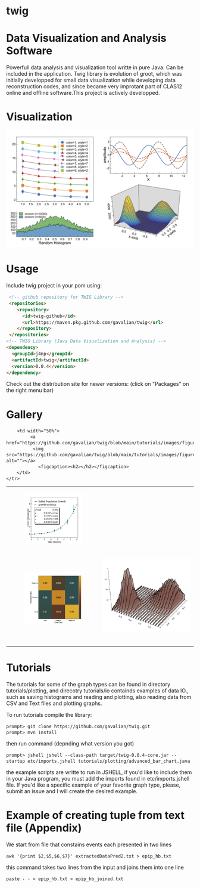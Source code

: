 # twig
# Data Visualization and Analysis Software

Powerfull data analysis and visualization tool writte in pure Java. Can be included in the application.
Twig library is evolution of groot, which was initially developped for small data visualization while developing data reconstruction codes,
and since became very improtant part of CLAS12 online and offline software.This project is actively developped.

# Visualization

<img src="https://github.com/gavalian/twig/blob/main/tutorials/images/twig-demo-0.0.4.png" width="900">


# Usage

Include twig project in your pom using:

```html
 <!-- github repository for TWIG Library -->
 <repositories>
    <repository>
      <id>twig-github</id>
      <url>https://maven.pkg.github.com/gavalian/twig</url>
    </repository>
 </repositories>
<!-- TWIG Library (Java Data Visualization and Analysis) -->
<dependency>
  <groupId>j4np</groupId>
  <artifactId>twig</artifactId>
  <version>0.0.4</version>
</dependency>
```

Check out the distribution site for newer versions: (click on "Packages" on the right menu bar)


# Gallery

<table class="center" width="100%">
    <tr>
        <td width="50%">
            <figure>
                <a href="https://github.com/gavalian/twig/blob/main/tutorials/images/figure_advanced_graph_fitting.png">
                 <img src="https://github.com/gavalian/twig/blob/main/tutorials/images/figure_advanced_graph_fitting.png" alt=""></a>
                <figcaption><h2></h2></figcaption>
            </figure>
        </td>
       
        <td width="50%">
             <a href="https://github.com/gavalian/twig/blob/main/tutorials/images/figure_advanced_bar_chart.png">
              <img src="https://github.com/gavalian/twig/blob/main/tutorials/images/figure_advanced_bar_chart.png" alt=""></a>
                <figcaption><h2></h2></figcaption>
        </td>
    </tr>
   
 <tr>       
   <td width="50%">
            <figure>
                <a href="https://github.com/gavalian/twig/blob/main/tutorials/images/figure_confusion_matrix.png">
                 <img src="https://github.com/gavalian/twig/blob/main/tutorials/images/figure_confusion_matrix.png" alt=""></a>
                <figcaption><h2></h2></figcaption>
            </figure>
        </td>
        <td width="50%">
             <a href="https://github.com/gavalian/twig/blob/main/tutorials/images/figure_slice_graph_3d.png">
              <img src="https://github.com/gavalian/twig/blob/main/tutorials/images/figure_slice_graph_3d.png" alt=""></a>
                <figcaption><h2></h2></figcaption>
        </td>
    </tr>
</table>

# Tutorials

The tutorials for some of the graph types can be found in directory tutorials/plotting, and direcotry 
tutorials/io containds examples of data IO., such as saving histograms and reading and plotting, also 
reading data from CSV and Text files and plotting graphs.

To run tutorials compile the library:

```
prompt> git clone https://github.com/gavalian/twig.git
prompt> mvn install
```

then run command (depnding what version you got)

```
prompt> jshell jshell --class-path target/twig-0.0.4-core.jar --startup etc/imports.jshell tutorials/plotting/advanced_bar_chart.java
```
the example scripts are writte to run in JSHELL, if you'd like to include them in your Java program, you must add the imports found in
etc/imports.jshell file.
If you'd like a specific example of your favorite graph type, please, submit an issue and I will create the desired example.

# Example of creating tuple from text file (Appendix)

We start from file that constains events each presented in two lines

```
awk '{print $2,$5,$6,$7}' extractedDataPred2.txt > epip_hb.txt
```

this command takes two lines from the input and joins them into one line

```
paste - - < epip_hb.txt > epip_hb_joined.txt
```

